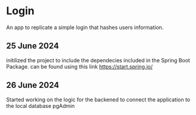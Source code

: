 # Login
An app to replicate a simple login that hashes users information.

## 25 June 2024
initilized the project to include the dependecies included in the Spring Boot Package.
can be found using this link https://start.spring.io/


## 26 June 2024
Started working on the logic for the backened to connect the application to the local database pgAdmin
